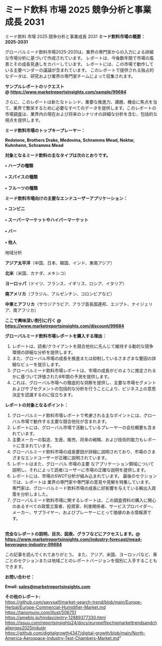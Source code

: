 # ミード飲料 市場 2025 競争分析と事業成長 2031
ミード飲料 市場 2025 競争分析と事業成長 2031
<strong><b>ミード飲料市場の概要：2025-2031</b></strong>

グローバルミード飲料市場2025-2031は、業界の専門家からの入力による詳細な市場分析に基づいて作成されています。 レポートは、今後数年間で市場の風景とその成長見通しをカバーしています。 レポートには、この市場で動作している主要ベンダーの議論が含まれています。 このレポートで提供される独占的なデータは、研究および業界の専門家チームによって収集されます。

<strong>サンプルレポートのリクエスト @ <a href=https://www.marketreportsinsights.com/sample/99684>https://www.marketreportsinsights.com/sample/99684</a></strong>

さらに、このレポートは新たなトレンド、重要な推進力、課題、機会に焦点を当て、業界で繁栄するために必要なすべてのデータを提供します。このレポートの市場調査は、業界内の現在および将来のシナリオの詳細な分析を含む、包括的な視点を提供します。

<strong>ミード飲料市場のトップキープレーヤー：</strong>

<strong>Redstone, Brothers Drake, Medovina, Schramms Mead, Nektar, Kuhnhenn, Schramms Mead</strong>

<strong><b>対象となるミード飲料の主なタイプは次のとおりです。</b></strong>

<strong>• ハーブの種類<br><br>• スパイスの種類<br><br>• フルーツの種類</strong>

<strong><b>ミード飲料市場向けの主要なエンドユーザーアプリケーション：</b></strong>

<strong>• コンビニ<br><br>• スーパーマーケットやハイパーマーケット<br><br>• バー<br><br>• 他人</strong>

 地域分析

<strong><b>アジア太平洋</b></strong>（中国、日本、韓国、インド、東南アジア）

<strong><b>北米</b></strong>（米国、カナダ、メキシコ）

<strong><b>ヨーロッパ</b></strong>（ドイツ、フランス、イギリス、ロシア、イタリア）

<strong><b>南アメリカ</b></strong>（ブラジル、アルゼンチン、コロンビアなど）

<strong><b>中東とアフリカ</b></strong>（サウジアラビア、アラブ首長国連邦、エジプト、ナイジェリア、南アフリカ）

<strong>ここで興味深い割引に行く @ <a href=https://www.marketreportsinsights.com/discount/99684>https://www.marketreportsinsights.com/discount/99684</a></strong>

<strong><b>グローバルミード飲料市場レポートを購入する理由：</b></strong>
<ol>
  <li>レポートは、読者/クライアントを競合他社に先んじて維持する動的な競争環境の詳細な分析を提供します。</li>
  <li>また、グローバル市場の成長を推進または抑制しているさまざまな要因の詳細なビューを提示します。</li>
  <li>グローバルミード飲料市場レポートは、市場の成長がどのように推定されるかに基づいて評価された8年間の予測を提供します。</li>
  <li>これは、グローバル市場への徹底的な洞察を提供し、主要な市場セグメントおよびサブセグメントの包括的な分析を行うことにより、ビジネス上の意思決定を認識するのに役立ちます。</li>
</ol>
<strong><b>レポートの対象となるポイント：</b></strong>
<ol>
  <li>グローバルミード飲料市場レポートで考慮される主なポイントには、グローバル市場で動作する主要な競合他社が含まれます。</li>
  <li>レポートには、グローバル市場で活動しているプレーヤーの会社概要も含まれています。</li>
  <li>主要メーカーの製造、生産、販売、将来の戦略、および技術的能力もレポートに含まれています。</li>
  <li>グローバルミード飲料市場の成長要因が詳細に説明されており、市場のさまざまなエンドユーザーが正確に説明されています。</li>
  <li>レポートはまた、グローバル 市場の主要 なアプリケーション領域について説明し、それによって読者/ユーザーに市場の正確な説明を提供します。</li>
  <li>レポートには、市場のSWOT分析が組み込まれています。 最後のセクションでは、レポートは 業界の専門家や専門家の意見や見解を特集しています。 専門家は、グローバルミード飲料市場の成長に好影響を与えている輸出入政策を分析しました。</li>
  <li>グローバルミード飲料市場に関するレポートは、この調査資料の購入に関心のあるすべての政策立案者、投資家、利害関係者、サービスプロバイダー、メーカー、サプライヤー、およびプレーヤーにとって価値のある情報源です。</li>
</ol><br>
<strong>完全なレポートの説明、目次、図表、グラフなどにアクセスします。@ <a href=https://www.marketreportsinsights.com/industry-forecast/mead-beverages-industry-99684>https://www.marketreportsinsights.com/industry-forecast/mead-beverages-industry-99684</a></strong>

この記事を読んでくれてありがとう。 また、アジア、米国、ヨーロッパなど、章ごとのセクションまたは地域ごとのレポートバージョンを個別に入手することもできます。

<strong><b>お問い合わせ：</b></strong>

<strong>Email: </strong><a href=mailto:sales@marketreportsinsights.com><strong>sales@marketreportsinsights.com</strong></a>

<strong>その他のレポート:</strong>
<br>
<a href=https://github.com/sayysaif/market-search-trend/blob/main/Europe-Herbal/Europe-Commercial-Humidifier-Market.md>https://github.com/sayysaif/market-search-trend/blob/main/Europe-Herbal/Europe-Commercial-Humidifier-Market.md</a>
<br>
<a href=https://tanomuno.com/illust/506751>https://tanomuno.com/illust/506751</a>
<br>
<a href=https://ameblo.jp/hindavi/entry-12889377330.html>https://ameblo.jp/hindavi/entry-12889377330.html</a>
<br>
<a href=https://issuu.com/reportsinsights24/docs/europeflipchipmarkettrendsandchallenges2025industr>https://issuu.com/reportsinsights24/docs/europeflipchipmarkettrendsandchallenges2025industr</a>
<br>
<a href=https://github.com/digitalgrowth4347/digital-growth/blob/main/North-America-Aerospace-Industry-Test-Chambers-Market.md>https://github.com/digitalgrowth4347/digital-growth/blob/main/North-America-Aerospace-Industry-Test-Chambers-Market.md</a>"
